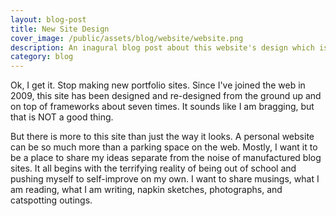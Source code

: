 ```yaml
---
layout: blog-post
title: New Site Design
cover_image: /public/assets/blog/website/website.png
description: An inagural blog post about this website's design which is one of many that have lived at this domain.
category: blog
---
```


Ok, I get it. Stop making new portfolio sites. Since I've joined the web in 2009, this site has been designed and re-designed from the ground up and on top of frameworks about seven times. It sounds like I am bragging, but that is NOT a good thing.

But there is more to this site than just the way it looks. A personal website can be so much more than a parking space on the web. Mostly, I want it to be a place to share my ideas separate from the noise of manufactured blog sites. It all begins with the terrifying reality of being out of school and pushing myself to self-improve on my own. I want to share musings, what I am reading, what I am writing, napkin sketches, photographs, and catspotting outings.
